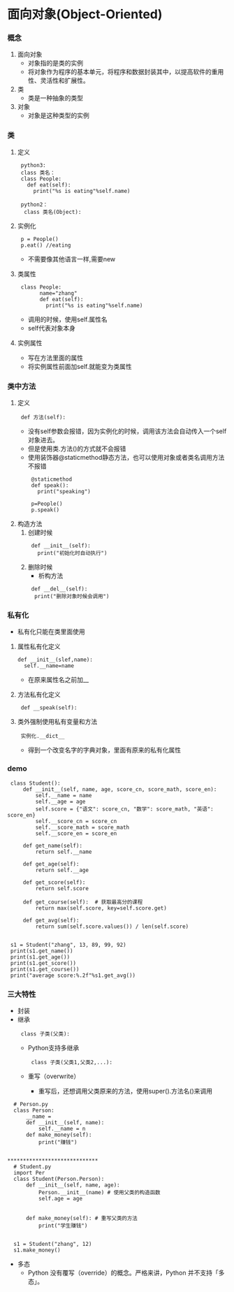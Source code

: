 # 面向对象(Object-Oriented)
### 概念
1. 面向对象
    * 对象指的是类的实例
    * 将对象作为程序的基本单元，将程序和数据封装其中，以提高软件的重用性、灵活性和扩展性。
2. 类
    * 类是一种抽象的类型
3. 对象
    * 对象是这种类型的实例

### 类
1. 定义
   ```
    python3:
    class 类名：
    class People:
      def eat(self):
        print("%s is eating"%self.name)

    python2：
     class 类名(Object):
   ```

2. 实例化
   ```
    p = People()
    p.eat() //eating
   ```
   * 不需要像其他语言一样,需要new

3. 类属性
   ```
    class People:
          name="zhang"
          def eat(self):
            print("%s is eating"%self.name)
   ```
   * 调用的时候，使用self.属性名
   * self代表对象本身

4. 实例属性
   * 写在方法里面的属性
   * 将实例属性前面加self.就能变为类属性

### 类中方法
1. 定义
   ```
    def 方法(self):
   ```
   * 没有self参数会报错，因为实例化的时候，调用该方法会自动传入一个self对象进去。
   * 但是使用类.方法()的方式就不会报错
   * 使用装饰器@staticmethod静态方法，也可以使用对象或者类名调用方法不报错
        ```
         @staticmethod
         def speak():
           print("speaking")
        ```
        ```
         p=People()
         p.speak()
        ```
2. 构造方法
   1. 创建时候
        ```
         def __init__(self):
           print("初始化时自动执行")
        ```
   2. 删除时候
        * 析构方法
        ```
         def __del__(self):
          print("删除对象时候会调用")
        ```

### 私有化
* 私有化只能在类里面使用
1. 属性私有化定义
   ```
   def __init__(slef,name):
     self.__name=name

   ```
   * 在原来属性名之前加__
2. 方法私有化定义
   ```
    def __speak(self):

   ```

3. 类外强制使用私有变量和方法
   ```
    实例化.__dict__
   ```
   * 得到一个改变名字的字典对象，里面有原来的私有化属性

### demo
```
 class Student():
     def __init__(self, name, age, score_cn, score_math, score_en):
         self.__name = name
         self.__age = age
         self.score = {"语文": score_cn, "数学": score_math, "英语": score_en}
         self.__score_cn = score_cn
         self.__score_math = score_math
         self.__score_en = score_en

     def get_name(self):
         return self.__name

     def get_age(self):
         return self.__age

     def get_score(self):
         return self.score

     def get_course(self):  # 获取最高分的课程
         return max(self.score, key=self.score.get)

     def get_avg(self):
         return sum(self.score.values()) / len(self.score)


 s1 = Student("zhang", 13, 89, 99, 92)
 print(s1.get_name())
 print(s1.get_age())
 print(s1.get_score())
 print(s1.get_course())
 print("average score:%.2f"%s1.get_avg())
```

### 三大特性
* 封装
* 继承
   ```
    class 子类(父类):

   ```
   * Python支持多继承
      ```
       class 子类(父类1,父类2,...):
      ```

   * 重写（overwrite）
     * 重写后，还想调用父类原来的方法，使用super().方法名()来调用


```
  # Person.py
  class Person:
      __name =
      def __init__(self, name):
          self.__name = n
      def make_money(self):
          print("赚钱")


*****************************
  # Student.py
  import Per
  class Student(Person.Person):
      def __init__(self, name, age):
          Person.__init__(name) # 使用父类的构造函数
          self.age = age


      def make_money(self): # 重写父类的方法
          print("学生赚钱")


  s1 = Student("zhang", 12)
  s1.make_money()
```

* 多态
   * Python 没有覆写（override）的概念。严格来讲，Python 并不支持「多态」。
